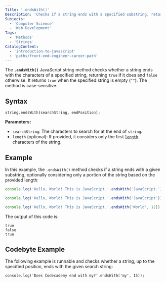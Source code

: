 ```yaml
---
Title: '.endsWith()'
Description: 'Checks if a string ends with a specified substring, returning true or false.'
Subjects:
  - 'Computer Science'
  - 'Web Development'
Tags:
  - 'Methods'
  - 'Strings'
CatalogContent:
  - 'introduction-to-javascript'
  - 'paths/front-end-engineer-career-path'
---
```


The **`.endsWith()`** JavaScript string method checks whether a string ends with the characters of a specified string, returning `true` if it does and `false` otherwise. It returns `true` when the specified string is empty (`""`). The method is case-sensitive.

## Syntax

```pseudo
string.endsWith(searchString, endPosition);
```

**Parameters:**

- `searchString`: The characters to search for at the end of `string`.
- `length` (optional): If provided, it considers only the first [`length`](https://www.codecademy.com/resources/docs/javascript/strings/length) characters of the string.

## Example

In this example, the `.endsWith()` method checks if a string ends with a given substring, optionally considering only a portion of the string based on the provided length:

```js
console.log('Hello, World! This is JavaScript.'.endsWith('JavaScript.'));

console.log('Hello, World! This is JavaScript.'.endsWith('JavaScript'));

console.log('Hello, World! This is JavaScript.'.endsWith('World', 12));
```

The output of this code is:

```shell
true
false
true
```

## Codebyte Example

The following example is runnable and checks whether a string, up to the specified position, ends with the given search string:

```codebyte/javascript
console.log('Does Codecademy end with my?'.endsWith('my', 15));
```
